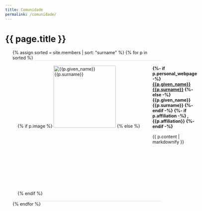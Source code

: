 ```yaml
---
title: Comunidade
permalink: /comunidade/
---
```

<div id="main" role="main">

<h1>{{ page.title }}</h1>

<style type="text/css">
.team-members-page h3.team-member-group-title {
  font-weight: bold;
}
.team-members-page .team-member-group-affiliated {
  margin-top: 3rem;
}
ul.team-members-list {
  list-style-type: none;
  padding-bottom: 2rem;
}
ul.team-members-list li.team-member {
  margin-left: 0;
  padding: 1rem 1rem;
  border-top: 1px solid #dddddd;
  display: flex;
  flex-direction: row;
  align-items: flex-start;
}
ul.team-members-list li.team-member .team-member-photo {
  flex-shrink: 0;
  padding-right: 2.5rem;
}
ul.team-members-list li.team-member .team-member-bio h4 {
  margin-top: 0;
  margin-bottom: 1rem;
}
ul.team-members-list li.team-member .team-member-bio p:last-of-type {
  margin-bottom: 0;
}
ul.team-members-list li.team-member:last-of-type {
  border-bottom: 1px solid #dddddd;
}
@media (max-width: 767px) {
  ul.team-members-list li.team-member {
    flex-direction: column;
  }
  ul.team-members-list li.team-member .team-member-photo {
    padding-right: 0;
  }
  ul.team-members-list li.team-member .team-member-bio h4 {
    margin-top: 1.5rem;
  }
}
@media (max-width: 480px) {
  ul.team-members-list li.team-member .team-member-bio h4 {
    font-size: 14px;
  }
  ul.team-members-list li.team-member .team-member-bio p {
    font-size: 12px;
  }
}
</style>




<ul class="team-members-list">
  {% assign sorted = site.members | sort: "surname" %}
  {% for p in sorted %}
    <li class="team-member">
      <div class="team-member-photo">
        {% if p.image %}
          <img src="{{p.image | relative_url}}" alt="{{p.given_name}} {{p.surname}}" style="width: 200px;">
        {% else %}
          <div style="width: 200px; height: 200px;"></div>
        {% endif %}
      </div>
      <div class="team-member-bio">
        <h4>
          {%- if p.personal_webpage -%}
          <a href="{{p.personal_webpage}}" target="_blank">
            {{p.given_name}} {{p.surname}}</a>
          {%- else -%}
            {{p.given_name}} {{p.surname}}
          {%- endif -%}
          {%- if p.affiliation -%}
            , {{p.affiliation}}
          {%- endif -%}
        </h4>
        <p>
          {{ p.content | markdownify }}
        </p>
      </div>
    </li>
  {% endfor %}
</ul>
</div>
